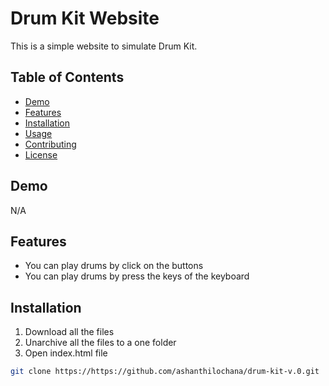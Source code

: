 # Drum Kit Website

This is a simple website to simulate Drum Kit.

## Table of Contents

- [Demo](#demo)
- [Features](#features)
- [Installation](#installation)
- [Usage](#usage)
- [Contributing](#contributing)
- [License](#license)

## Demo

N/A

## Features

- You can play drums by click on the buttons
- You can play drums by press the keys of the keyboard

## Installation

1. Download all the files
2. Unarchive all the files to a one folder
3. Open index.html file

```bash
git clone https://https://github.com/ashanthilochana/drum-kit-v.0.git
